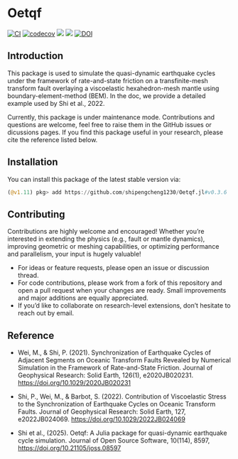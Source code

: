# Oetqf

[![CI](https://github.com/shipengcheng1230/Oetqf.jl/actions/workflows/ci.yml/badge.svg?branch=master)](https://github.com/shipengcheng1230/Oetqf.jl/actions/workflows/ci.yml)
[![codecov](https://codecov.io/gh/shipengcheng1230/Oetqf.jl/branch/master/graph/badge.svg?token=e85AwCR80f)](https://codecov.io/gh/shipengcheng1230/Oetqf.jl)
[![](https://img.shields.io/badge/docs-dev-blue.svg)](https://shipengcheng1230.github.io/Oetqf.jl/dev/)
[![](https://img.shields.io/badge/docs-stable-blue.svg)](https://shipengcheng1230.github.io/Oetqf.jl/stable)
[![DOI](https://joss.theoj.org/papers/10.21105/joss.08597/status.svg)](https://doi.org/10.21105/joss.08597)

## Introduction

This package is used to simulate the quasi-dynamic earthquake cycles under the framework of rate-and-state friction on a transfinite-mesh transform fault overlaying a viscoelastic hexahedron-mesh mantle using boundary-element-method (BEM). In the doc, we provide a detailed example used by Shi et al., 2022.

Currently, this package is under maintenance mode. Contributions and questions are welcome, feel free to raise them in the GitHub issues or dicussions pages. If you find this package useful in your research, please cite the reference listed below.

## Installation

You can install this package of the latest stable version via:

```julia
(@v1.11) pkg> add https://github.com/shipengcheng1230/Oetqf.jl#v0.3.6
```

## Contributing

Contributions are highly welcome and encouraged! Whether you’re interested in extending the physics (e.g., fault or mantle dynamics), improving geometric or meshing capabilities, or optimizing performance and parallelism, your input is hugely valuable!

- For ideas or feature requests, please open an issue or discussion thread.
- For code contributions, please work from a fork of this repository and open a pull request when your changes are ready. Small improvements and major additions are equally appreciated.
- If you’d like to collaborate on research-level extensions, don’t hesitate to reach out by email.

## Reference

- Wei, M., & Shi, P. (2021). Synchronization of Earthquake Cycles of Adjacent Segments on Oceanic Transform Faults Revealed by Numerical Simulation in the Framework of Rate-and-State Friction. Journal of Geophysical Research: Solid Earth, 126(1), e2020JB020231. https://doi.org/10.1029/2020JB020231

- Shi, P., Wei, M., & Barbot, S. (2022). Contribution of Viscoelastic Stress to the Synchronization of Earthquake Cycles on Oceanic Transform Faults. Journal of Geophysical Research: Solid Earth, 127, e2022JB024069. https://doi.org/10.1029/2022JB024069

- Shi et al., (2025). Oetqf: A Julia package for quasi-dynamic earthquake cycle simulation. Journal of Open Source Software, 10(114), 8597, https://doi.org/10.21105/joss.08597